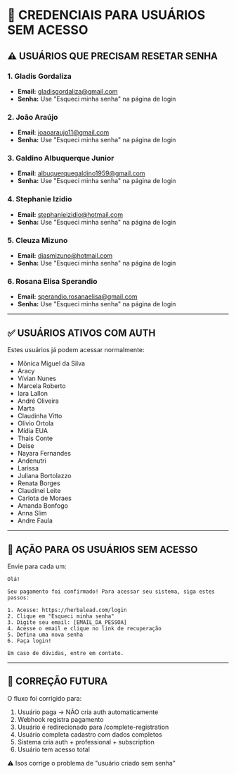 # 🔐 CREDENCIAIS PARA USUÁRIOS SEM ACESSO

## ⚠️ USUÁRIOS QUE PRECISAM RESETAR SENHA

### 1. Gladis Gordaliza
- **Email:** gladisgordaliza@gmail.com  
- **Senha:** Use "Esqueci minha senha" na página de login

### 2. João Araújo
- **Email:** joaoaraujo11@gmail.com  
- **Senha:** Use "Esqueci minha senha" na página de login

### 3. Galdino Albuquerque Junior
- **Email:** albuquerquegaldino1959@gmail.com  
- **Senha:** Use "Esqueci minha senha" na página de login

### 4. Stephanie Izidio
- **Email:** stephanieizidio@hotmail.com  
- **Senha:** Use "Esqueci minha senha" na página de login

### 5. Cleuza Mizuno
- **Email:** diasmizuno@hotmail.com  
- **Senha:** Use "Esqueci minha senha" na página de login

### 6. Rosana Elisa Sperandio
- **Email:** sperandio.rosanaelisa@gmail.com  
- **Senha:** Use "Esqueci minha senha" na página de login

---

## ✅ USUÁRIOS ATIVOS COM AUTH

Estes usuários já podem acessar normalmente:
- Mônica Miguel da Silva
- Aracy
- Vívian Nunes
- Marcela Roberto
- Iara Lallon
- André Oliveira
- Marta
- Claudinha Vitto
- Olívio Ortola
- Mídia EUA
- Thais Conte
- Deise
- Nayara Fernandes
- Andenutri
- Larissa
- Juliana Bortolazzo
- Renata Borges
- Claudinei Leite
- Carlota de Moraes
- Amanda Bonfogo
- Anna Slim
- Andre Faula

---

## 📧 AÇÃO PARA OS USUÁRIOS SEM ACESSO

Envie para cada um:

```
Olá! 

Seu pagamento foi confirmado! Para acessar seu sistema, siga estes passos:

1. Acesse: https://herbalead.com/login
2. Clique em "Esqueci minha senha"
3. Digite seu email: [EMAIL_DA_PESSOA]
4. Acesse o email e clique no link de recuperação
5. Defina uma nova senha
6. Faça login!

Em caso de dúvidas, entre em contato.
```

---

## 🔧 CORREÇÃO FUTURA

O fluxo foi corrigido para:
1. Usuário paga → NÃO cria auth automaticamente
2. Webhook registra pagamento
3. Usuário é redirecionado para /complete-registration
4. Usuário completa cadastro com dados completos
5. Sistema cria auth + professional + subscription
6. Usuário tem acesso total

⚠️ Isos corrige o problema de "usuário criado sem senha"
